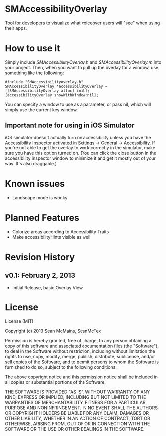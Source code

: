 SMAccessibilityOverlay
======================

Tool for developers to visualize what voiceover users will "see" when using their apps.


# How to use it

Simply include *SMAccessibilityOverlay.h* and *SMAccessibilityOverlay.m* into your project. Then, when you want to pull up the overlay for a window, use something like the following:

	#include "SMAccessibilityoverlay.h"
	SMAccessibilityOverlay *accessibilityOverlay = [[SMAccessibilityOverlay alloc] init];
	[accessibilityOverlay showWithWindow:nil];

You can specify a window to use as a parameter, or pass nil, which will simply use the current key window.

## Important note for using in iOS Simulator

iOS simulator doesn't actually turn on accessibility unless you have the Accessibility Inspector activated in Settings -> General -> Accessibility. If you're not able to get the overlay to work correctly in the simulator, make sure you have this option turned on. (You can click the close button in the accessibility inspector window to minimize it and get it mostly out of your way. It's also draggable.)

# Known issues

* Landscape mode is wonky

# Planned Features

* Colorize areas according to Accessibility Traits
* Make accessibilityHints visible as well

# Revision History

## v0.1: February 2, 2013

* Initial Release, basic Overlay View

# License

License (MIT)

Copyright (c) 2013 Sean McMains, SeanMcTex

Permission is hereby granted, free of charge, to any person obtaining a copy of this software and associated documentation files (the "Software"), to deal in the Software without restriction, including without limitation the rights to use, copy, modify, merge, publish, distribute, sublicense, and/or sell copies of the Software, and to permit persons to whom the Software is furnished to do so, subject to the following conditions:

The above copyright notice and this permission notice shall be included in all copies or substantial portions of the Software.

THE SOFTWARE IS PROVIDED "AS IS", WITHOUT WARRANTY OF ANY KIND, EXPRESS OR IMPLIED, INCLUDING BUT NOT LIMITED TO THE WARRANTIES OF MERCHANTABILITY, FITNESS FOR A PARTICULAR PURPOSE AND NONINFRINGEMENT. IN NO EVENT SHALL THE AUTHORS OR COPYRIGHT HOLDERS BE LIABLE FOR ANY CLAIM, DAMAGES OR OTHER LIABILITY, WHETHER IN AN ACTION OF CONTRACT, TORT OR OTHERWISE, ARISING FROM, OUT OF OR IN CONNECTION WITH THE SOFTWARE OR THE USE OR OTHER DEALINGS IN THE SOFTWARE.